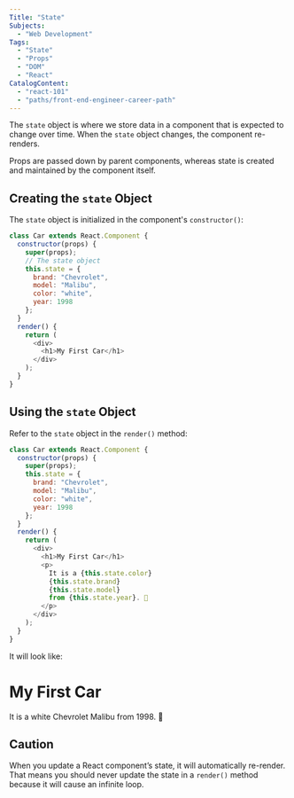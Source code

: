 ```yaml
---
Title: "State"
Subjects:
  - "Web Development"
Tags:
  - "State"
  - "Props"
  - "DOM"
  - "React"
CatalogContent:
  - "react-101"
  - "paths/front-end-engineer-career-path"
---
```


The `state` object is where we store data in a component that is expected to change over time. When the `state` object changes, the component re-renders.

Props are passed down by parent components, whereas state is created and maintained by the component itself.

## Creating the `state` Object

The `state` object is initialized in the component's `constructor()`:

```js
class Car extends React.Component {
  constructor(props) {
    super(props);
    // The state object
    this.state = {
      brand: "Chevrolet",
      model: "Malibu",
      color: "white",
      year: 1998
    };
  }
  render() {
    return (
      <div>
        <h1>My First Car</h1>
      </div>
    );
  }
}
```

## Using the `state` Object

Refer to the `state` object in the `render()` method:

```js
class Car extends React.Component {
  constructor(props) {
    super(props);
    this.state = {
      brand: "Chevrolet",
      model: "Malibu",
      color: "white",
      year: 1998
    };
  }
  render() {
    return (
      <div>
        <h1>My First Car</h1>
        <p>
          It is a {this.state.color} 
          {this.state.brand} 
          {this.state.model}
          from {this.state.year}. 🚙
        </p>
      </div>
    );
  }
}
```

It will look like:

# My First Car

It is a white Chevrolet Malibu from 1998. 🚙

## Caution

When you update a React component’s state, it will automatically re-render. That means you should never update the state in a `render()` method because it will cause an infinite loop.
